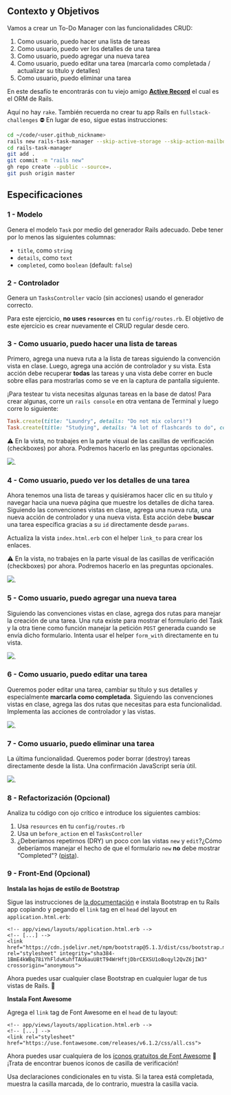 ## Contexto y Objetivos

Vamos a crear un To-Do Manager con las funcionalidades CRUD:

1. Como usuario, puedo hacer una lista de tareas
1. Como usuario, puedo ver los detalles de una tarea
1. Como usuario, puedo agregar una nueva tarea
1. Como usuario, puedo editar una tarea (marcarla como completada / actualizar su título y detalles)
1. Como usuario, puedo eliminar una tarea

En este desafío te encontrarás con tu viejo amigo [**Active Record**](http://guides.rubyonrails.org/active_record_basics.html) el cual es el ORM de Rails.

Aquí no hay `rake`. También recuerda no crear tu app Rails en `fullstack-challenges` ⛔️ En lugar de eso, sigue estas instrucciones:

```bash
cd ~/code/<user.github_nickname>
rails new rails-task-manager --skip-active-storage --skip-action-mailbox
cd rails-task-manager
git add .
git commit -m "rails new"
gh repo create --public --source=.
git push origin master
```

## Especificaciones

### 1 - Modelo

Genera el modelo `Task` por medio del generador Rails adecuado. Debe tener por lo menos las siguientes columnas:

- `title`, como `string`
- `details`, como `text`
- `completed`, como `boolean` (default: `false`)

### 2 - Controlador

Genera un `TasksController` vacío (sin acciones) usando el generador correcto.

Para este ejercicio, **no uses `resources`** en tu `config/routes.rb`. El objetivo de este ejercicio es crear nuevamente el CRUD regular desde cero.

### 3 - Como usuario, puedo hacer una lista de tareas

Primero, agrega una nueva ruta a la lista de tareas siguiendo la convención vista en clase. Luego, agrega una acción de controlador y su vista. Esta acción debe recuperar **todas** las tareas y una vista debe correr en bucle sobre ellas para mostrarlas como se ve en la captura de pantalla siguiente.

¡Para testear tu vista necesitas algunas tareas en la base de datos! Para crear algunas, corre un `rails console` en otra ventana de Terminal y luego corre lo siguiente:

```ruby
Task.create(title: "Laundry", details: "Do not mix colors!")
Task.create(title: "Studying", details: "A lot of flashcards to do", completed: true)
```

⚠️ En la vista, no trabajes en la parte visual de las casillas de verificación (checkboxes) por ahora. Podremos hacerlo en las preguntas opcionales.

![](https://raw.githubusercontent.com/lewagon/fullstack-images/master/rails/tasks-manager/index.png).

### 4 - Como usuario, puedo ver los detalles de una tarea

Ahora tenemos una lista de tareas y quisiéramos hacer clic en su título y navegar hacia una nueva página que muestre los detalles de dicha tarea. Siguiendo las convenciones vistas en clase, agrega una nueva ruta, una nueva acción de controlador y una nueva vista. Esta acción debe **buscar** una tarea específica gracias a su `id` directamente desde `params`.

Actualiza la vista `index.html.erb` con el helper `link_to` para crear los enlaces.

⚠️ En la vista, no trabajes en la parte visual de las casillas de verificación (checkboxes) por ahora. Podremos hacerlo en las preguntas opcionales.

![](https://raw.githubusercontent.com/lewagon/fullstack-images/master/rails/tasks-manager/index_show.gif).

### 5 - Como usuario, puedo agregar una nueva tarea

Siguiendo las convenciones vistas en clase, agrega dos rutas para manejar la creación de una tarea. Una ruta existe para mostrar el formulario del Task y la otra tiene como función manejar la petición `POST` generada cuando se envía dicho formulario. Intenta usar el helper `form_with` directamente en tu vista.

![](https://raw.githubusercontent.com/lewagon/fullstack-images/master/rails/tasks-manager/new.gif).

### 6 - Como usuario, puedo editar una tarea

Queremos poder editar una tarea, cambiar su título y sus detalles y especialmente **marcarla como completada**. Siguiendo las convenciones vistas en clase, agrega las dos rutas que necesitas para esta funcionalidad.
Implementa las acciones de controlador y las vistas.

![](https://raw.githubusercontent.com/lewagon/fullstack-images/master/rails/tasks-manager/edit.gif).

### 7 - Como usuario, puedo eliminar una tarea

La última funcionalidad. Queremos poder borrar (destroy) tareas directamente desde la lista. Una confirmación JavaScript sería útil.

![](https://raw.githubusercontent.com/lewagon/fullstack-images/master/rails/tasks-manager/destroy.gif).

### 8 - Refactorización (Opcional)

Analiza tu código con ojo crítico e introduce los siguientes cambios:

1. Usa `resources` en tu `config/routes.rb`
1. Usa un `before_action` en el `TasksController`
1. ¿Deberíamos repetirnos (DRY) un poco con las vistas `new` y `edit`?¿Cómo deberíamos manejar el hecho de que el formulario `new` **no** debe mostrar "Completed"? ([pista](http://api.rubyonrails.org/classes/ActiveRecord/Persistence.html#method-i-new_record-3F)).

### 9 - Front-End (Opcional)

**Instala las hojas de estilo de Bootstrap**

Sigue las instrucciones de [la documentación](https://getbootstrap.com/docs/5.1/getting-started/introduction/#css) e instala Bootstrap en tu Rails app copiando y pegando el `link` tag en el `head` del layout en `application.html.erb`:

```erb
<!-- app/views/layouts/application.html.erb -->
<!-- [...] -->
<link href="https://cdn.jsdelivr.net/npm/bootstrap@5.1.3/dist/css/bootstrap.min.css" rel="stylesheet" integrity="sha384-1BmE4kWBq78iYhFldvKuhfTAU6auU8tT94WrHftjDbrCEXSU1oBoqyl2QvZ6jIW3" crossorigin="anonymous">
```

Ahora puedes usar cualquier clase Bootstrap en cualquier lugar de tus vistas de Rails. 🎉

**Instala Font Awesome**

Agrega el `link` tag de Font Awesome en el `head` de tu layout:

```erb
<!-- app/views/layouts/application.html.erb -->
<!-- [...] -->
<link rel="stylesheet" href="https://use.fontawesome.com/releases/v6.1.2/css/all.css">
```

Ahora puedes usar cualquiera de los [íconos gratuitos de Font Awesome](https://fontawesome.com/search?m=free) 🎉 ¡Trata de encontrar buenos íconos de casilla de verificación!

Usa declaraciones condicionales en tu vista. Si la tarea está completada, muestra la casilla marcada, de lo contrario, muestra la casilla vacia.
